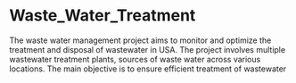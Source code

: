 # Waste_Water_Treatment
The waste water management project aims to monitor and optimize the treatment and  disposal of wastewater in USA. The project involves multiple wastewater treatment  plants, sources of waste water across various locations. The main objective is to ensure  efficient treatment of wastewater
